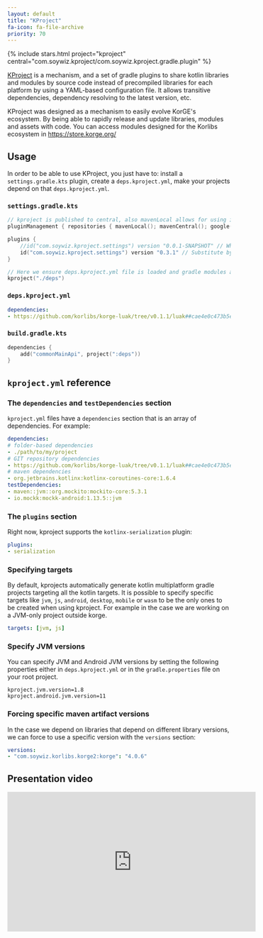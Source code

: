 ```yaml
---
layout: default
title: "KProject"
fa-icon: fa-file-archive
priority: 70
---
```



{% include stars.html project="kproject" central="com.soywiz.kproject/com.soywiz.kproject.gradle.plugin" %}



[KProject](https://github.com/korlibs/kproject) is a mechanism, and a set of gradle plugins to share kotlin
libraries and modules by source code instead of precompiled libraries for each platform by using a YAML-based
configuration file.
It allows transitive dependencies, dependency resolving to the latest version, etc.

KProject was designed as a mechanism to easily evolve KorGE's ecosystem.
By being able to rapidly release and update libraries, modules and assets with code.
You can access modules designed for the Korlibs ecosystem in <https://store.korge.org/>

## Usage

In order to be able to use KProject, you just have to:
install a `settings.gradle.kts` plugin, create a `deps.kproject.yml`, make your projects depend on that `deps.kproject.yml`.

### `settings.gradle.kts`

```kotlin
// kproject is published to central, also mavenLocal allows for using it while developing
pluginManagement { repositories { mavenLocal(); mavenCentral(); google(); gradlePluginPortal() } }

plugins {
    //id("com.soywiz.kproject.settings") version "0.0.1-SNAPSHOT" // While developing
    id("com.soywiz.kproject.settings") version "0.3.1" // Substitute by the latest version
}

// Here we ensure deps.kproject.yml file is loaded and gradle modules are created
kproject("./deps")
```

### `deps.kproject.yml`

```yaml
dependencies:
- https://github.com/korlibs/korge-luak/tree/v0.1.1/luak##cae4e0c473b5e80820819ccf24ed4e4c4891f307
```

### `build.gradle.kts`

```kotlin
dependencies {
    add("commonMainApi", project(":deps"))
}
```

## `kproject.yml` reference

### The `dependencies` and `testDependencies` section

`kproject.yml` files have a `dependencies` section that is an array of dependencies. For example:

```yaml
dependencies:
# folder-based dependencies
- ./path/to/my/project
# GIT repository dependencies
- https://github.com/korlibs/korge-luak/tree/v0.1.1/luak##cae4e0c473b5e80820819ccf24ed4e4c4891f307
# maven dependencies
- org.jetbrains.kotlinx:kotlinx-coroutines-core:1.6.4
testDependencies:
- maven::jvm::org.mockito:mockito-core:5.3.1
- io.mockk:mockk-android:1.13.5::jvm
```

### The `plugins` section

Right now, kproject supports the `kotlinx-serialization` plugin:

```yaml
plugins:
- serialization
```

### Specifying targets

By default, kprojects automatically generate kotlin multiplatform gradle projects targeting all the kotlin targets. 
It is possible to specify specific targets like `jvm`, `js`, `android`, `desktop`, `mobile` or `wasm` to be the only
ones to be created when using kproject. For example in the case we are working on a JVM-only project outside korge.

```yaml
targets: [jvm, js]
```

### Specify JVM versions

You can specify JVM and Android JVM versions by setting the following properties
either in `deps.kproject.yml` or in the `gradle.properties` file on your root project.

```prope
kproject.jvm.version=1.8 
kproject.android.jvm.version=11 
```

### Forcing specific maven artifact versions

In the case we depend on libraries that depend on different library versions, we can force
to use a specific version with the `versions` section:

```yaml
versions:
- "com.soywiz.korlibs.korge2:korge": "4.0.6"
```

## Presentation video

<iframe width="560" height="315" src="https://www.youtube.com/embed/avKhNcVJB5I?start=404" title="YouTube video player" frameborder="0" allow="accelerometer; autoplay; clipboard-write; encrypted-media; gyroscope; picture-in-picture; web-share" allowfullscreen></iframe>
